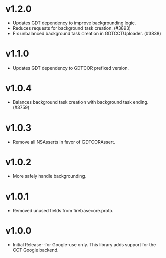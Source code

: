 # v1.2.0
- Updates GDT dependency to improve backgrounding logic.
- Reduces requests for background task creation. (#3893)
- Fix unbalanced background task creation in GDTCCTUploader. (#3838)

# v1.1.0
- Updates GDT dependency to GDTCOR prefixed version.

# v1.0.4
- Balances background task creation with background task ending. (#3759)

# v1.0.3
- Remove all NSAsserts in favor of GDTCORAssert.

# v1.0.2
- More safely handle backgrounding.

# v1.0.1
- Removed unused fields from firebasecore.proto.

# v1.0.0
- Initial Release--for Google-use only. This library adds support for the CCT
Google backend.
